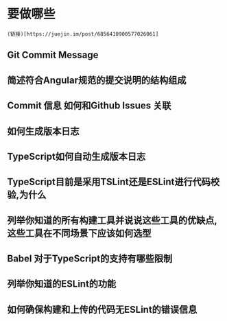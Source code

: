 # 要做哪些
    (链接)[https://juejin.im/post/6856410900577026061]
## Git Commit Message
## 简述符合Angular规范的提交说明的结构组成
## Commit 信息 如何和Github Issues 关联
## 如何生成版本日志
## TypeScript如何自动生成版本日志
## TypeScript目前是采用TSLint还是ESLint进行代码校验,为什么
## 列举你知道的所有构建工具并说说这些工具的优缺点, 这些工具在不同场景下应该如何选型
## Babel 对于TypeScript的支持有哪些限制
## 列举你知道的ESLint的功能
## 如何确保构建和上传的代码无ESLint的错误信息
